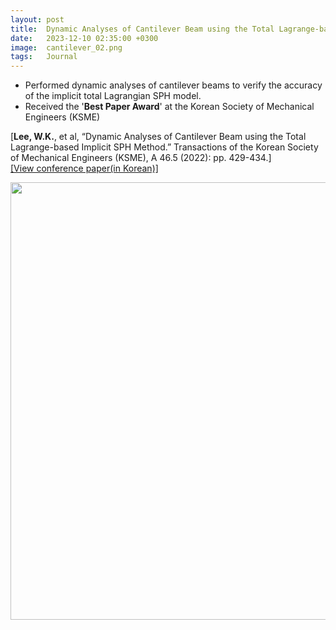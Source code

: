 ```yaml
---
layout: post
title:  Dynamic Analyses of Cantilever Beam using the Total Lagrange-based Implicit SPH Method
date:   2023-12-10 02:35:00 +0300
image:  cantilever_02.png
tags:   Journal
---
```

* Performed dynamic analyses of cantilever beams to verify the
accuracy of the implicit total Lagrangian SPH model.
* Received the '<b>Best Paper Award</b>' at the Korean Society of Mechanical Engineers (KSME)

[<b>Lee, W.K.</b>, et al, “Dynamic Analyses of Cantilever Beam using the Total Lagrange-based Implicit SPH Method.”
Transactions of the Korean Society of Mechanical Engineers (KSME), A 46.5 (2022): pp. 429-434.]\
[[View conference paper(in Korean)]][paper]

<img src="/wanki/images/cantilever_01.gif" alt="" data-action="zoom" style="display: block; margin: 0 auto; width: 700px;;" class="">

[paper]: https://drive.google.com/file/d/1yGCNbUgJF0gdFe-P7MB_gxVf4PQAY6R7/view?usp=sharing